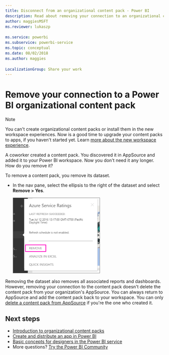 ```yaml
---
title: Disconnect from an organizational content pack - Power BI
description: Read about removing your connection to an organizational content pack by deleting its dataset in Power BI.
author: maggiesMSFT
ms.reviewer: lukaszp

ms.service: powerbi
ms.subservice: powerbi-service
ms.topic: conceptual
ms.date: 08/02/2018
ms.author: maggies

LocalizationGroup: Share your work
---
```

# Remove your connection to a Power BI organizational content pack

> [!NOTE]
> You can't create organizational content packs or install them in the new workspace experiences. Now is a good time to upgrade your content packs to apps, if you haven't started yet. Learn [more about the new workspace experience](service-create-the-new-workspaces.md).
> 

A coworker created a content pack. You discovered it in AppSource and added it to your Power BI workspace. Now you don't need it any longer.  How do you remove it?

To remove a content pack, you remove its dataset.  

* In the nav pane, select the ellipsis to the right of the dataset and select **Remove \> Yes**.  
  
  ![Remove content pack](media/service-organizational-content-pack-disconnect/power-bi-remove-organizational-content-pack-dataset.png)

Removing the dataset also removes all associated reports and dashboards. However, removing your connection to the content pack doesn't delete the content pack from your organization's AppSource.  You can always return to AppSource and add the content pack back to your workspace. You can only [delete a content pack from AppSource](service-organizational-content-pack-manage-update-delete.md) if you're the one who created it.

## Next steps
* [Introduction to organizational content packs](service-organizational-content-pack-introduction.md) 
* [Create and distribute an app in Power BI](service-create-distribute-apps.md) 
* [Basic concepts for designers in the Power BI service](../fundamentals/service-basic-concepts.md)  
* More questions? [Try the Power BI Community](https://community.powerbi.com/)
